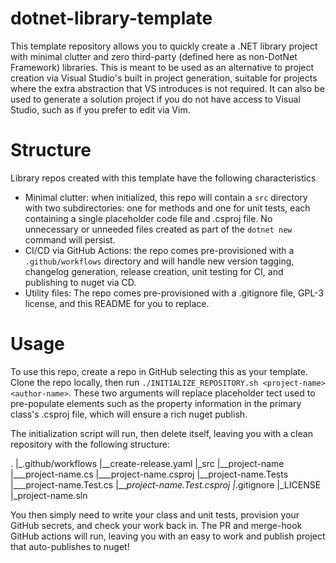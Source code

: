 # dotnet-library-template

This template repository allows you to quickly create a .NET library project with minimal clutter and zero third-party (defined here as non-DotNet Framework) libraries. This is meant to be used as an alternative to project creation via Visual Studio's built in project generation, suitable for projects where the extra abstraction that VS introduces is not required. It can also be used to generate a solution project if you do not have access to Visual Studio, such as if you prefer to edit via Vim.

# Structure

Library repos created with this template have the following characteristics
- Minimal clutter: when initialized, this repo will contain a `src` directory with two subdirectories: one for methods and one for unit tests, each containing a single placeholder code file and .csproj file. No unnecessary or unneeded files created as part of the `dotnet new` command will persist.
- CI/CD via GitHub Actions: the repo comes pre-provisioned with a `.github/workflows` directory and will handle new version tagging, changelog generation, release creation, unit testing for CI, and publishing to nuget via CD.
- Utility files: The repo comes pre-provisioned with a .gitignore file, GPL-3 license, and this README for you to replace.

# Usage

To use this repo, create a repo in GitHub selecting this as your template. Clone the repo locally, then run `./INITIALIZE_REPOSITORY.sh <project-name> <author-name>`. These two arguments will replace placeholder tect used to pre-populate elements such as the property information in the primary class's .csproj file, which will ensure a rich nuget publish.

The initialization script will run, then delete itself, leaving you with a clean repository with the following structure:

.
|_.github/workflows
|__create-release.yaml
|_src
|__project-name
|___project-name.cs
|___project-name.csproj
|__project-name.Tests
|___project-name.Test.cs
|___project-name.Test.csproj
|_.gitignore
|_LICENSE
|_project-name.sln

You then simply need to write your class and unit tests, provision your GitHub secrets, and check your work back in. The PR and merge-hook GitHub actions will run, leaving you with an easy to work and publish project that auto-publishes to nuget!
